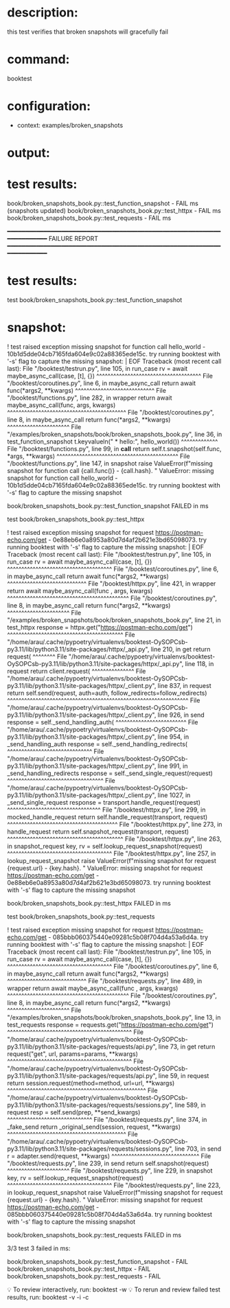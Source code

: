 # description:

this test verifies that broken snapshots will gracefully fail

# command:

booktest 

# configuration:

 * context: examples/broken_snapshots

# output:


# test results:

  book/broken_snapshots_book.py::test_function_snapshot - FAIL <number> ms (snapshots updated)
  book/broken_snapshots_book.py::test_httpx - FAIL <number> ms
  book/broken_snapshots_book.py::test_requests - FAIL <number> ms

━━━━━━━━━━━━━━━━━━━━━━━━━━━━━━━━━━━━━━━━━━━━━━━━━━━━━━━━━━━━━━━━━━━━━━
FAILURE REPORT
━━━━━━━━━━━━━━━━━━━━━━━━━━━━━━━━━━━━━━━━━━━━━━━━━━━━━━━━━━━━━━━━━━━━━━


# test results:

test book/broken_snapshots_book.py::test_function_snapshot

  # snapshot:
  
  
! test raised exception missing snapshot for function call hello_world - 10b1d5dde04cb7165fda604e9c02a88365ede15c. try running booktest with '-s' flag to capture the missing snapshot: | EOF
  Traceback (most recent call last):
    File "<workdir>/booktest/testrun.py", line 105, in run_case
      rv = await maybe_async_call(case, [t], {})
           ^^^^^^^^^^^^^^^^^^^^^^^^^^^^^^^^^^^^^
    File "<workdir>/booktest/coroutines.py", line 6, in maybe_async_call
      return await func(*args2, **kwargs)
             ^^^^^^^^^^^^^^^^^^^^^^^^^^^^
    File "<workdir>/booktest/functions.py", line 282, in wrapper
      return await maybe_async_call(func, args, kwargs)
             ^^^^^^^^^^^^^^^^^^^^^^^^^^^^^^^^^^^^^^^^^^
    File "<workdir>/booktest/coroutines.py", line 8, in maybe_async_call
      return func(*args2, **kwargs)
             ^^^^^^^^^^^^^^^^^^^^^^
    File "<workdir>/examples/broken_snapshots/book/broken_snapshots_book.py", line 36, in test_function_snapshot
      t.keyvalueln(" * hello:", hello_world())
                                ^^^^^^^^^^^^^
    File "<workdir>/booktest/functions.py", line 99, in __call__
      return self.t.snapshot(self.func, *args, **kwargs)
             ^^^^^^^^^^^^^^^^^^^^^^^^^^^^^^^^^^^^^^^^^^^
    File "<workdir>/booktest/functions.py", line 147, in snapshot
      raise ValueError(f"missing snapshot for function call {call.func()} - {call.hash}. "
  ValueError: missing snapshot for function call hello_world - 10b1d5dde04cb7165fda604e9c02a88365ede15c. try running booktest with '-s' flag to capture the missing snapshot
  

book/broken_snapshots_book.py::test_function_snapshot FAILED in <number> ms

test book/broken_snapshots_book.py::test_httpx

  
! test raised exception missing snapshot for request https://postman-echo.com/get - 0e88eb6e0a8953a80d7d4af2b621e3bd65098073. try running booktest with '-s' flag to capture the missing snapshot: | EOF
  Traceback (most recent call last):
    File "<workdir>/booktest/testrun.py", line 105, in run_case
      rv = await maybe_async_call(case, [t], {})
           ^^^^^^^^^^^^^^^^^^^^^^^^^^^^^^^^^^^^^
    File "<workdir>/booktest/coroutines.py", line 6, in maybe_async_call
      return await func(*args2, **kwargs)
             ^^^^^^^^^^^^^^^^^^^^^^^^^^^^
    File "<workdir>/booktest/httpx.py", line 421, in wrapper
      return await maybe_async_call(func , args, kwargs)
             ^^^^^^^^^^^^^^^^^^^^^^^^^^^^^^^^^^^^^^^^^^^
    File "<workdir>/booktest/coroutines.py", line 8, in maybe_async_call
      return func(*args2, **kwargs)
             ^^^^^^^^^^^^^^^^^^^^^^
    File "<workdir>/examples/broken_snapshots/book/broken_snapshots_book.py", line 21, in test_httpx
      response = httpx.get("https://postman-echo.com/get")
                 ^^^^^^^^^^^^^^^^^^^^^^^^^^^^^^^^^^^^^^^^^
    File "/home/arau/.cache/pypoetry/virtualenvs/booktest-OySOPCsb-py3.11/lib/python3.11/site-packages/httpx/_api.py", line 210, in get
      return request(
             ^^^^^^^^
    File "/home/arau/.cache/pypoetry/virtualenvs/booktest-OySOPCsb-py3.11/lib/python3.11/site-packages/httpx/_api.py", line 118, in request
      return client.request(
             ^^^^^^^^^^^^^^^
    File "/home/arau/.cache/pypoetry/virtualenvs/booktest-OySOPCsb-py3.11/lib/python3.11/site-packages/httpx/_client.py", line 837, in request
      return self.send(request, auth=auth, follow_redirects=follow_redirects)
             ^^^^^^^^^^^^^^^^^^^^^^^^^^^^^^^^^^^^^^^^^^^^^^^^^^^^^^^^^^^^^^^^
    File "/home/arau/.cache/pypoetry/virtualenvs/booktest-OySOPCsb-py3.11/lib/python3.11/site-packages/httpx/_client.py", line 926, in send
      response = self._send_handling_auth(
                 ^^^^^^^^^^^^^^^^^^^^^^^^^
    File "/home/arau/.cache/pypoetry/virtualenvs/booktest-OySOPCsb-py3.11/lib/python3.11/site-packages/httpx/_client.py", line 954, in _send_handling_auth
      response = self._send_handling_redirects(
                 ^^^^^^^^^^^^^^^^^^^^^^^^^^^^^^
    File "/home/arau/.cache/pypoetry/virtualenvs/booktest-OySOPCsb-py3.11/lib/python3.11/site-packages/httpx/_client.py", line 991, in _send_handling_redirects
      response = self._send_single_request(request)
                 ^^^^^^^^^^^^^^^^^^^^^^^^^^^^^^^^^^
    File "/home/arau/.cache/pypoetry/virtualenvs/booktest-OySOPCsb-py3.11/lib/python3.11/site-packages/httpx/_client.py", line 1027, in _send_single_request
      response = transport.handle_request(request)
                 ^^^^^^^^^^^^^^^^^^^^^^^^^^^^^^^^^
    File "<workdir>/booktest/httpx.py", line 299, in mocked_handle_request
      return self.handle_request(transport, request)
             ^^^^^^^^^^^^^^^^^^^^^^^^^^^^^^^^^^^^^^^
    File "<workdir>/booktest/httpx.py", line 273, in handle_request
      return self.snapshot_request(transport, request)
             ^^^^^^^^^^^^^^^^^^^^^^^^^^^^^^^^^^^^^^^^^
    File "<workdir>/booktest/httpx.py", line 263, in snapshot_request
      key, rv = self.lookup_request_snapshot(request)
                ^^^^^^^^^^^^^^^^^^^^^^^^^^^^^^^^^^^^^
    File "<workdir>/booktest/httpx.py", line 257, in lookup_request_snapshot
      raise ValueError(f"missing snapshot for request {request.url} - {key.hash}. "
  ValueError: missing snapshot for request https://postman-echo.com/get - 0e88eb6e0a8953a80d7d4af2b621e3bd65098073. try running booktest with '-s' flag to capture the missing snapshot
  

book/broken_snapshots_book.py::test_httpx FAILED in <number> ms

test book/broken_snapshots_book.py::test_requests

  
! test raised exception missing snapshot for request https://postman-echo.com/get - 085bbb060375440e09281c5b08f704d4a53a6d4a. try running booktest with '-s' flag to capture the missing snapshot: | EOF
  Traceback (most recent call last):
    File "<workdir>/booktest/testrun.py", line 105, in run_case
      rv = await maybe_async_call(case, [t], {})
           ^^^^^^^^^^^^^^^^^^^^^^^^^^^^^^^^^^^^^
    File "<workdir>/booktest/coroutines.py", line 6, in maybe_async_call
      return await func(*args2, **kwargs)
             ^^^^^^^^^^^^^^^^^^^^^^^^^^^^
    File "<workdir>/booktest/requests.py", line 489, in wrapper
      return await maybe_async_call(func , args, kwargs)
             ^^^^^^^^^^^^^^^^^^^^^^^^^^^^^^^^^^^^^^^^^^^
    File "<workdir>/booktest/coroutines.py", line 8, in maybe_async_call
      return func(*args2, **kwargs)
             ^^^^^^^^^^^^^^^^^^^^^^
    File "<workdir>/examples/broken_snapshots/book/broken_snapshots_book.py", line 13, in test_requests
      response = requests.get("https://postman-echo.com/get")
                 ^^^^^^^^^^^^^^^^^^^^^^^^^^^^^^^^^^^^^^^^^^^^
    File "/home/arau/.cache/pypoetry/virtualenvs/booktest-OySOPCsb-py3.11/lib/python3.11/site-packages/requests/api.py", line 73, in get
      return request("get", url, params=params, **kwargs)
             ^^^^^^^^^^^^^^^^^^^^^^^^^^^^^^^^^^^^^^^^^^^^
    File "/home/arau/.cache/pypoetry/virtualenvs/booktest-OySOPCsb-py3.11/lib/python3.11/site-packages/requests/api.py", line 59, in request
      return session.request(method=method, url=url, **kwargs)
             ^^^^^^^^^^^^^^^^^^^^^^^^^^^^^^^^^^^^^^^^^^^^^^^^^
    File "/home/arau/.cache/pypoetry/virtualenvs/booktest-OySOPCsb-py3.11/lib/python3.11/site-packages/requests/sessions.py", line 589, in request
      resp = self.send(prep, **send_kwargs)
             ^^^^^^^^^^^^^^^^^^^^^^^^^^^^^^
    File "<workdir>/booktest/requests.py", line 374, in _fake_send
      return _original_send(session, request, **kwargs)
             ^^^^^^^^^^^^^^^^^^^^^^^^^^^^^^^^^^^^^^^^^^
    File "/home/arau/.cache/pypoetry/virtualenvs/booktest-OySOPCsb-py3.11/lib/python3.11/site-packages/requests/sessions.py", line 703, in send
      r = adapter.send(request, **kwargs)
          ^^^^^^^^^^^^^^^^^^^^^^^^^^^^^^^
    File "<workdir>/booktest/requests.py", line 239, in send
      return self.snapshot(request)
             ^^^^^^^^^^^^^^^^^^^^^^
    File "<workdir>/booktest/requests.py", line 229, in snapshot
      key, rv = self.lookup_request_snapshot(request)
                ^^^^^^^^^^^^^^^^^^^^^^^^^^^^^^^^^^^^^
    File "<workdir>/booktest/requests.py", line 223, in lookup_request_snapshot
      raise ValueError(f"missing snapshot for request {request.url} - {key.hash}. "
  ValueError: missing snapshot for request https://postman-echo.com/get - 085bbb060375440e09281c5b08f704d4a53a6d4a. try running booktest with '-s' flag to capture the missing snapshot
  

book/broken_snapshots_book.py::test_requests FAILED in <number> ms


3/3 test 3 failed in <number> ms:

  book/broken_snapshots_book.py::test_function_snapshot - FAIL
  book/broken_snapshots_book.py::test_httpx - FAIL
  book/broken_snapshots_book.py::test_requests - FAIL


💡 To review interactively, run: booktest -w
💡 To rerun and review failed test results, run: booktest -v -i -c


